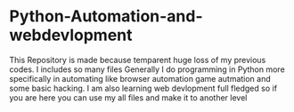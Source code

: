 # Python-Automation-and-webdevlopment

This Repository is made because temparent huge loss of my previous codes. I includes so many files Generally I do programming in Python more specifically in automating like browser automation game autmation and some basic hacking. I am also learning web devlopment full fledged so if you are here you can use my all files and make it to another level
